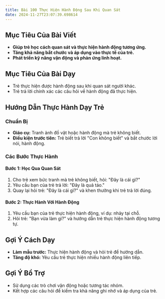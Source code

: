 ```yaml
---
title: Bài 100 Thực Hiện Hành Động Sau Khi Quan Sát
date: 2024-11-27T23:07:39.698614
---
```


## Mục Tiêu Của Bài Viết
- **Giúp trẻ học cách quan sát và thực hiện hành động tương ứng.**
- **Tăng khả năng bắt chước và áp dụng vào thực tế của trẻ.**
- **Phát triển kỹ năng vận động và phản ứng linh hoạt.**

## Mục Tiêu Của Bài Dạy
- Trẻ thực hiện được hành động sau khi quan sát người khác.
- Trẻ trả lời chính xác các câu hỏi về hành động đã thực hiện.

## Hướng Dẫn Thực Hành Dạy Trẻ

### Chuẩn Bị
- **Giáo cụ:** Tranh ảnh đồ vật hoặc hành động mà trẻ không biết.
- **Điều kiện trước tiên:** Trẻ biết trả lời "Con không biết" và bắt chước lời nói, hành động.

### Các Bước Thực Hành
#### Bước 1: Học Qua Quan Sát
1. Cho trẻ xem bức tranh mà trẻ không biết, hỏi: "Đây là cái gì?"
2. Yêu cầu bạn của trẻ trả lời: "Đây là quả táo."
3. Quay lại hỏi trẻ: "Đây là cái gì?" và khen thưởng khi trẻ trả lời đúng.

#### Bước 2: Thực Hành Với Hành Động
1. Yêu cầu bạn của trẻ thực hiện hành động, ví dụ: nhảy tại chỗ.
2. Hỏi trẻ: "Bạn vừa làm gì?" và hướng dẫn trẻ thực hiện hành động tương tự.

## Gợi Ý Cách Dạy
- **Làm mẫu trước:** Thực hiện hành động và hỏi trẻ để hướng dẫn.
- **Tăng độ khó:** Yêu cầu trẻ thực hiện nhiều hành động liên tiếp.

## Gợi Ý Bổ Trợ
- Sử dụng các trò chơi vận động hoặc tương tác nhóm.
- Kết hợp các câu hỏi để kiểm tra khả năng ghi nhớ và áp dụng của trẻ.
